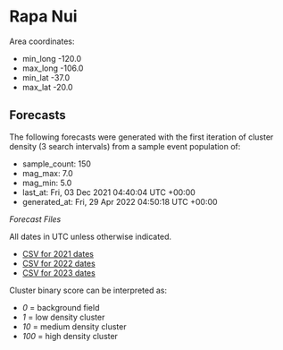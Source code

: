 # Rapa Nui

Area coordinates: 
- min_long -120.0
- max_long -106.0
- min_lat -37.0
- max_lat -20.0

## Forecasts

The following forecasts were generated with the first iteration of cluster density (3 search intervals) from a sample event population of:
- sample_count: 150
- mag_max: 7.0
- mag_min: 5.0
- last_at: Fri, 03 Dec 2021 04:40:04 UTC +00:00
- generated_at: Fri, 29 Apr 2022 04:50:18 UTC +00:00

*Forecast Files*

All dates in UTC unless otherwise indicated.
- [CSV for 2021 dates](20220430124430-rapa-nui-2021_recurrence_risk_dates.csv)
- [CSV for 2022 dates](20220430124438-rapa-nui-2022_recurrence_risk_dates.csv)
- [CSV for 2023 dates](20220430124446-rapa-nui-2023_recurrence_risk_dates.csv)

Cluster binary score can be interpreted as:
- *0* = background field
- *1* = low density cluster
- *10* = medium density cluster
- *100* = high density cluster
  